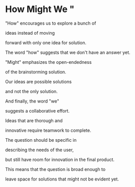 # How Might We "

"How" encourages us to explore a bunch of

ideas instead of moving

forward with only one idea for solution.

The word "how" suggests that we don't have an answer yet.

"Might" emphasizes the open-endedness

of the brainstorming solution.

Our ideas are possible solutions

and not the only solution.

And finally, the word "we"

suggests a collaborative effort.

Ideas that are thorough and

innovative require teamwork to complete.

The question should be specific in

describing the needs of the user,

but still have room for innovation in the final product.

This means that the question is broad enough to

leave space for solutions that might not be evident yet.